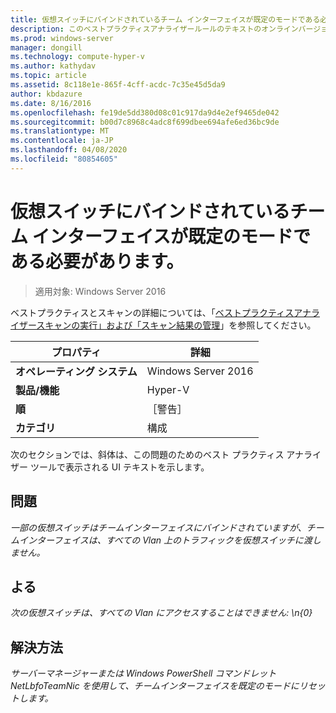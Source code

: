 ```yaml
---
title: 仮想スイッチにバインドされているチーム インターフェイスが既定のモードである必要があります。
description: このベストプラクティスアナライザールールのテキストのオンラインバージョン。
ms.prod: windows-server
manager: dongill
ms.technology: compute-hyper-v
ms.author: kathydav
ms.topic: article
ms.assetid: 8c118e1e-865f-4cff-acdc-7c35e45d5da9
author: kbdazure
ms.date: 8/16/2016
ms.openlocfilehash: fe19de5dd380d08c01c917da9d4e2ef9465de042
ms.sourcegitcommit: b00d7c8968c4adc8f699dbee694afe6ed36bc9de
ms.translationtype: MT
ms.contentlocale: ja-JP
ms.lasthandoff: 04/08/2020
ms.locfileid: "80854605"
---
```

# <a name="the-team-interface-bound-to-a-virtual-switch-should-be-in-default-mode"></a>仮想スイッチにバインドされているチーム インターフェイスが既定のモードである必要があります。

>適用対象: Windows Server 2016

ベストプラクティスとスキャンの詳細については、「[ベストプラクティスアナライザースキャンの実行」および「スキャン結果の管理](https://go.microsoft.com/fwlink/p/?LinkID=223177)」を参照してください。  
  
|プロパティ|詳細|  
|-|-|  
|**オペレーティング システム**|Windows Server 2016|  
|**製品/機能**|Hyper-V|  
|**順**|［警告］|  
|**カテゴリ**|構成|  
  
次のセクションでは、斜体は、この問題のためのベスト プラクティス アナライザー ツールで表示される UI テキストを示します。  
  
## <a name="issue"></a>**問題**  
*一部の仮想スイッチはチームインターフェイスにバインドされていますが、チームインターフェイスは、すべての Vlan 上のトラフィックを仮想スイッチに渡しません。*  
  
## <a name="impact"></a>**よる**  
*次の仮想スイッチは、すべての Vlan にアクセスすることはできません: \n{0}*  
  
## <a name="resolution"></a>**解決方法**  
*サーバーマネージャーまたは Windows PowerShell コマンドレット NetLbfoTeamNic を使用して、チームインターフェイスを既定のモードにリセットします。*  
  


